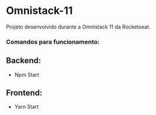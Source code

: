 # Omnistack-11

Projeto desenvolvido durante a Omnistack 11 da Rocketseat.

### Comandos para funcionamento:

## Backend:
- Npm Start

## Frontend:
- Yarn Start
